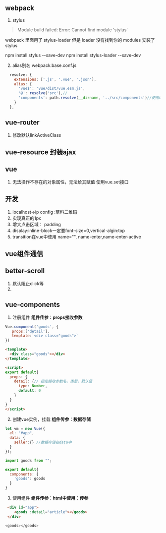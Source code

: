 ## webpack
1. stylus
>Module build failed: Error: Cannot find module 'stylus'

webpack 里面用了 stylus-loader 但是 loader 没有找到你的 modules 安装了 stylus

npm install stylus --save-dev
npm install stylus-loader --save-dev

2. alias别名
webpack.base.conf.js
```js
  resolve: {
    extensions: ['.js', '.vue', '.json'],
    alias: {
      'vue$': 'vue/dist/vue.esm.js',
      '@': resolve('src'),//
      'components': path.resolve(__dirname, '../src/components')//使用components,而不再去寻找路径
    }
  },
```

## vue-router
1. 修改默认linkActiveClass

## vue-resource 封装ajax

## vue
1. 无法操作不存在的对象属性，无法给其赋值
使用vue.set接口

## 开发
1. localhost->ip config :草料二维码
2. 实现真正的1px
3. 增大点击区域： padding
4. display:inline-block一定要font-size=0,vertical-algin:top
5. transition在vue中使用
name="", name-enter,name-enter-active

## vue组件通信

## better-scroll
1. 默认阻止click等
2. 



## vue-components
1. 注册组件
**组件传参：props接收参数**
```js
Vue.component('goods', {
   props:['detail'],
   template:`<div class="goods">`
})
```

```html
<template>
  <div class="goods"></div>
</template>

<script>
export default{
  props: {
    detail: {// 指定接收参数名，类型，默认值
      type: Number,
      default: 0
    }
  }
}
</script>

```
2. 创建vue实例，挂载
**组件传参：数据存储**

```js
let vm = new Vue({
  el: "#app",
  data: {
    seller:{} //数据存储在data中
  }
});
```

```js
import goods from "";

export default{
  components: {
    'goods': goods
  }
}
```

3. 使用组件
**组件传参：html中使用：传参**
```html
 <div id="app">
    <goods :detail="article"></goods>
 </div>
```



```js
<goods></goods>
```
